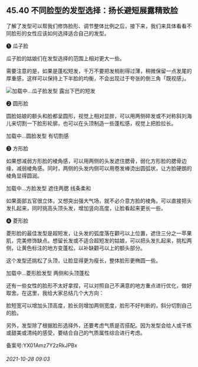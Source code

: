 ## 45.40 不同脸型的发型选择：扬长避短展露精致脸
了解了发型可以帮我们修饰脸形、调节整体比例之后，接下来，我们来具体看看不同脸形的女性应该如何选择适合自己的发型。



❶
 瓜子脸
 



瓜子脸的姑娘们在发型选择的范围上相对更大一些。



需要注意的是，如果是蓬松短发，千万不要把发梢削得过薄，稍微保留一点发尾的厚重感，这样可以保持上下半脸的均衡，不会出现过于夸张的倒三角「既视感」。



![](https://pic3.zhimg.com/v2-01a660f5cb11c581efc7d58278bba4c3.webp)加载中...瓜子脸发型 露出下巴的短发
 



❷
 圆形脸
 



圆脸姑娘的额头和脸都呈圆形，视觉上相对显胖，可以用两侧碎发或不对称斜刘海儿来切割一下脸形轮廓，也可以在头顶制造一些蓬松感，视觉上把脸拉长。



![]()加载中...圆脸发型 有切割感
 



❸
 方形脸
 



如果想减弱方形脸的棱角感，可以用两侧的头发遮住腮骨，弱化方形脸的腮骨边缘，减弱棱角感。同时，两侧的头发内侧可以用卷发棒烫出圆弧状，让方脸硬朗的棱角显得圆润。



![]()加载中...方脸发型 遮住两腮 线条柔和
 



如果面部五官很立体，又想突出强大气场，就不必介意方脸的棱角。可以直接把头发扎起来，同时挑高头顶头发，增加竖向高度，让脸看起来更长一些。



❹
 菱形脸
 



菱形脸的最佳发型是超短发，让头发的弧度落在颧弓以上位置，遮住三分之一苹果肌，完美修饰缺点。想留长发或不适合超短发的姑娘，可以把头发扎起来，挑松两侧，让黄色标注的地方变蓬松，以补缺颧弓以上的额头部分。



这个发型还挑松了头顶，让脸显得更为瘦长，整体脸形更椭圆一些。



![]()加载中...菱形脸发型 两侧和头顶蓬松
 



还有一些女性的脸形不太好拿捏，可以对照自己不满意的地方重点进行优化，做好取舍。在这里，我给大家总结几个大方向：



脸短宽可以增加头顶高度，脸长则增加两侧宽度，脸形不好判断的，斜分切割自己的脸。



另外，发型除了根据脸形选择外，还要考虑气质是否搭配。因为发型会给人或干练或甜美或清纯的感受，要结合自己的气质属性综合进行考虑。



备案号:YX01Amz7Y2zRkJPBx


###### 2021-10-28 09:03
